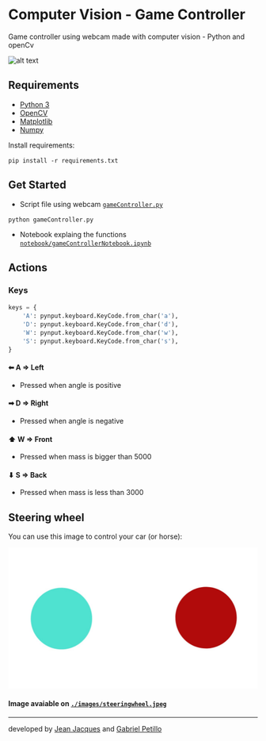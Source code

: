 # Computer Vision - Game Controller

Game controller using webcam made with computer vision - Python and openCv

![alt text](.//images/test.gif)

## Requirements

- [Python 3](https://www.python.org/)
- [OpenCV](https://opencv.org/)
- [Matplotlib](https://matplotlib.org/)
- [Numpy](https://numpy.org/)

Install requirements:
```
pip install -r requirements.txt
```

## Get Started

- Script file using webcam [`gameController.py`](./gameController.py)

```
python gameController.py
```

- Notebook explaing the functions [`notebook/gameControllerNotebook.ipynb`](./notebook/gameControllerNotebook.ipynb)


## Actions

### Keys

``` py
keys = {
    'A': pynput.keyboard.KeyCode.from_char('a'),  
    'D': pynput.keyboard.KeyCode.from_char('d'),  
    'W': pynput.keyboard.KeyCode.from_char('w'),  
    'S': pynput.keyboard.KeyCode.from_char('s'),  
}
```


#### ⬅ A => Left  
- Pressed when angle is positive

#### ➡ D => Right 
- Pressed when angle is negative

#### ⬆ W => Front 
- Pressed when mass is bigger than 5000

#### ⬇ S => Back 
- Pressed when mass is less than 3000

## Steering wheel

You can use this image to control your car (or horse):

![Volante](./images/steeringwheel.jpeg)

#### Image avaiable on [`./images/steeringwheel.jpeg`](./images/steeringwheel.jpeg)

---
developed by [Jean Jacques](https://github.com/jjeanjacques10/) and [Gabriel Petillo](https://github.com/gspetillo/)